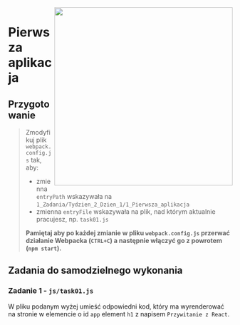 <img src="http://coderslab.pl/img/coderslab-logo.png" align="right" width="400"/>

# Pierwsza aplikacja

## Przygotowanie
> Zmodyfikuj plik `webpack.config.js` tak, aby:
> - zmienna `entryPath` wskazywała na `1_Zadania/Tydzien_2_Dzien_1/1_Pierwsza_aplikacja`
> - zmienna `entryFile` wskazywała na plik, nad którym aktualnie pracujesz, np. `task01.js`
>
> **Pamiętaj aby po każdej zmianie w pliku `webpack.config.js` przerwać działanie Webpacka (`CTRL+C`) a następnie włączyć go z powrotem (`npm start`).**


## Zadania do samodzielnego wykonania

### Zadanie 1 - `js/task01.js`

W pliku podanym wyżej umieść odpowiedni kod, który ma wyrenderować na stronie w elemencie o id `app` element `h1` z napisem `Przywitanie z React`.
